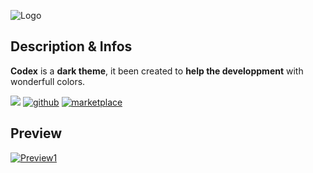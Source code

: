 ![Logo]([https://lh3.googleusercontent.com/tla-I4I8E8VIovqu7-rmIPHXiJtL3dYkKse5NcRIGtjiLf5wv-i_55rEUs3wm3xuV56PqnumPL432S3Pp_lPwXcUQPq_N1Jiew5tYBQP12rd2z715HevDaKxi6gMM3iljw6iKnSHyWuVlnHhqtsA4yk5ReayX8Xku7vFZH784Q_RIGDppEIGrru89FN_Rr0kyv50ZWuVR5yYrv_Y4f-8UidSISPqNnZ4McohtmPbEkkKk2VffkY_7E71xuz8NmKQCcv5_xseOMNHOM8FanrE7QX6F5RNkJrzEMgLE77SRLYZ4J51MBFmqevZGDIYjfRUeGAcLXXTmbQFpy0WNJfBPCw_kviHJIZkK04hj10PggQxCp6w0r6jVgeUMaUaS_Y-eSC4irWlUn0e3EC5KfKF720BIPfwOVE-5WyoGzLDC1i7BJfMB6-wsRWMZL7PJxxMloSVAhSiMhbIV0y9dwsdzIp_18XhJ8SebhYnAxrIOGOM-BK8mz44IzyCCfFDlYEt7SHJwtXIvi2oMe2SykhHXXNr56iD9KL4nUZZFe-YZrUK9Es84FkAIeJAe7oYtDiondACD-ycZ1Cvpud0gKBVLcVqe_138tYfPmlJaxhYn3Ev0GwqpmBxUW-wwO66HOG13sPmWk9Ks9v2Vhcrki_QTXGylZspUR8Yi8BnrJxUn-zQZMdFONoHAgakoplABN8iG94Zlb4vRG0koZIcZUz8K69mYzlXIV1a96cl-ohB8guPG9nEppK1cv6WDYm7a4RqwYwUJici3gCWMMQW_xmf372JMS5eH7lC40OgcPyfF9ID0nv-zdyB57Fz407gLpBNnUNp_d3ENRLOkxJwaxO7RPQMsj2e5KwTMzrHE-TuG6ZOufQAZbaHG2_yl_mc1SNrkQwLljjP5H8T--YkUysyN9upn8fszhW0dESCkPd2cNeD=s128-no?authuser=0](https://raw.githubusercontent.com/deltim/codex-theme/main/logo.png))

## Description & Infos
**Codex** is a **dark theme**, it been created to **help the developpment** with wonderfull colors.

[![](https://img.shields.io/badge/Visual_Studio_Code-Dark_Theme-blue?style=for-the-badge&logo=&link=https://github.io/deltim/codex-theme)]() [![github](https://img.shields.io/badge/View_the_github_repository-gray?style=for-the-badge&logo=github&logoColor=white)](https://github.com/deltim/codex-theme) [![marketplace](https://img.shields.io/badge/View_the_market_place_product-gray?style=for-the-badge&logo=visualstudiocode&logoColor=white)]()


## Preview
[![Preview1](https://lh3.googleusercontent.com/7MwJ9YywVJ3iPkwJkHEd8kJ7whkeqmYXQ1CTnJ7SAPm4yoJMxYAOUPCcL5JqU7qtjpnPYN6QYVKnKDq3Do3oKcWRPk4HxCFxX63UcwrLq8knMofwCqdTqkDkwiULwQr98D9s6vjzLwoCA4G-B3nus1wjhrlLPz1nFnvvvdLuju3UaG-zdHNdX0OStKg56KMyM2s_IljLbVr3M_FDSkkp-GED-hfLfmYpCdOa7s4ilWIHQ5ZExNSm3_Bwr1aUZO37vojA6XQPi2NsyBRCmsi_mdlUzGzsEslDxxBfh5gp9ulZlAdodh5KpwYEuuGhcCpk7NGtZA-nfhh1ZFuPk4GDawkHWatYXIvAloZlKj6tSZUDNI46D3YL-joGDY5AZ-6NIrTSPnznU0Hkc4CVng79kK4W4pM3Gp05ybgoqIMihaFOkugaaRzky77wJW_TrwZXWbAd1wkxY4UtO7GU4QdG8Q33ubQl8AseYz-D623Jzvc6tucelPs4tmQRuQJk9ZnKgxM6FbyaobbcPpjg8wNuQVTAbRrkEUICX8HJRRAcBxQd1lauE509d7lXs7A5__l1Cjwnjekf88fas5qjZVO_xwvGC_qOIMXF5eGbgMcyoe-ZZ8T6RcB4RF00hIgX4BZFEWLITDBn8Yik0wWwadQvEcgeyLDdqreD4buoEhbnk6BDDxF9YjjwS_jiNx--nFgjoSN97a0vtocdsMUwW2fehYWFEQxSu66g_TaSnJFETV-CkmkRWDoV_ptL6pnaktNX7oOP_k_he-xeV7Q0Pqu2uWfWQFVc-or-PsFh10fdJqiMSAkOE3XqyPyDCCGtwQVbp0bCs3uM0sRwZMxTwMsP4tcPXE5nELL4OwuHGFqwC1Zd3cDNLN8Sgu2nnzhlw4pnOiSQntcbaciHOUqpoyjgS2HeDG5ttysB6rtgSEULfhIg=w1666-h947-s-no?authuser=0)]()
